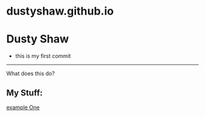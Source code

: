 # dustyshaw.github.io
# Dusty Shaw
- this is my first commit
---
What does this do?
## My Stuff:
[example One](https://www.google.com/search?q=how+to+link+in+markdown&rlz=1C1CHBF_enUS908US908&oq=how+to+link+in+mark&aqs=chrome.0.0i512j69i57j0i10i22i30j0i22i30l7.5862j0j7&sourceid=chrome&ie=UTF-8)
